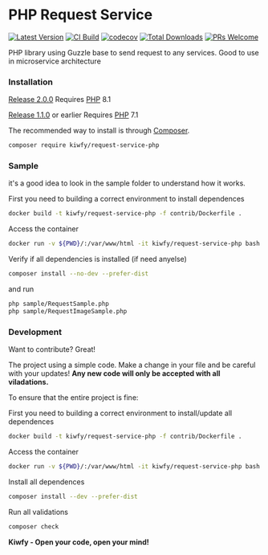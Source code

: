 # PHP Request Service

[![Latest Version](https://img.shields.io/packagist/v/kiwfy/request-service-php?style=flat-square&label=Latest%20Version)](https://github.com/kiwfy/request-service-php/releases)
[![CI Build](https://img.shields.io/circleci/build/github/kiwfy/request-service-php/master?label=CI%20Build&token=34d8b3820b7229d742897f0a6982ced5bf6a99c8)](https://github.com/kiwfy/request-service-php)
[![codecov](https://codecov.io/gh/kiwfy/request-service-php/branch/master/graph/badge.svg?token=O47QIGFACQ&label=Codecov)](https://codecov.io/gh/kiwfy/request-service-php)
[![Total Downloads](https://img.shields.io/packagist/dt/kiwfy/request-service-php.svg?style=flat-square&label=Total%20Downloads)](https://packagist.org/packages/kiwfy/request-service-php)
[![PRs Welcome](https://img.shields.io/badge/PRs-welcome-brightgreen.svg?style=flat-square&label=PRs%20Welcome)](http://makeapullrequest.com)

PHP library using Guzzle base to send request to any services. Good to use in microservice architecture

### Installation

[Release 2.0.0](https://github.com/kiwfy/request-service-php/releases/tag/2.0.0) Requires [PHP](https://php.net) 8.1

[Release 1.1.0](https://github.com/kiwfy/request-service-php/releases/tag/1.1.0) or earlier Requires [PHP](https://php.net) 7.1

The recommended way to install is through [Composer](https://getcomposer.org/).

```sh
composer require kiwfy/request-service-php
```

### Sample

it's a good idea to look in the sample folder to understand how it works.

First you need to building a correct environment to install dependences

```sh
docker build -t kiwfy/request-service-php -f contrib/Dockerfile .
```

Access the container
```sh
docker run -v ${PWD}/:/var/www/html -it kiwfy/request-service-php bash
```

Verify if all dependencies is installed (if need anyelse)
```sh
composer install --no-dev --prefer-dist
```

and run
```sh
php sample/RequestSample.php
php sample/RequestImageSample.php
```

### Development

Want to contribute? Great!

The project using a simple code.
Make a change in your file and be careful with your updates!
**Any new code will only be accepted with all viladations.**

To ensure that the entire project is fine:

First you need to building a correct environment to install/update all dependences
```sh
docker build -t kiwfy/request-service-php -f contrib/Dockerfile .
```

Access the container
```sh
docker run -v ${PWD}/:/var/www/html -it kiwfy/request-service-php bash
```

Install all dependences
```sh
composer install --dev --prefer-dist
```

Run all validations
```sh
composer check
```

**Kiwfy - Open your code, open your mind!**
